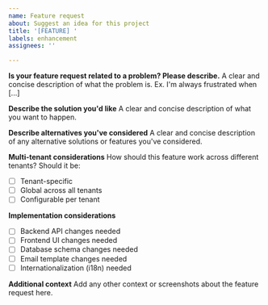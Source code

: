 ```yaml
---
name: Feature request
about: Suggest an idea for this project
title: '[FEATURE] '
labels: enhancement
assignees: ''

---
```


**Is your feature request related to a problem? Please describe.**
A clear and concise description of what the problem is. Ex. I'm always frustrated when [...]

**Describe the solution you'd like**
A clear and concise description of what you want to happen.

**Describe alternatives you've considered**
A clear and concise description of any alternative solutions or features you've considered.

**Multi-tenant considerations**
How should this feature work across different tenants? Should it be:
- [ ] Tenant-specific
- [ ] Global across all tenants
- [ ] Configurable per tenant

**Implementation considerations**
- [ ] Backend API changes needed
- [ ] Frontend UI changes needed
- [ ] Database schema changes needed
- [ ] Email template changes needed
- [ ] Internationalization (i18n) needed

**Additional context**
Add any other context or screenshots about the feature request here.
